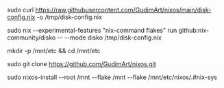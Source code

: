 sudo curl https://raw.githubusercontent.com/GudimArt/nixos/main/disk-config.nix -o /tmp/disk-config.nix

sudo nix --experimental-features "nix-command flakes" run github:nix-community/disko -- --mode disko /tmp/disk-config.nix

mkdir -p /mnt/etc && cd /mnt/etc

sudo git clone https://github.com/GudimArt/nixos.git

sudo nixos-install --root /mnt --flake /mnt --flake /mnt/etc/nixos/.#nix-sys